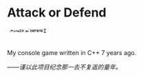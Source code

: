 # Attack or Defend
![logo](logo.png)

My console game written in C++ 7 years ago.

*——谨以此项目纪念那一去不复返的童年。*
